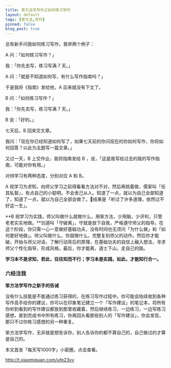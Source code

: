 ```yaml
---
title: 笨方法学写作之如何练习写作
layout: default
tags: [笨方法,写作]
pinned: false
blog_post: true
---
```



总有新手问我如何练习写作，我举两个例子：

A 问：「如何练习写作？」

我：「你先去写，练习写满 7 天。」

A 问：「就是不知道如何写，有什么写作指南吗？」

于是我将《指南》发给他，A 后来就没有下文了。

 B 问：「如何练习写作？」
 
我：「你先去写，练习写满 7 天。」

B 说：「好的。」

七天后，B 回来交文章。

我问：「现在你已经知道如何写了，如果七天前的你问现在的你如何写作，你将如何回答？以此为主题写一篇文章。」

又过一天，B 上交作业，我将指南发给 B ，说，「这是我写给过去的我的写作指南，可能对你有用。」

对待学习有两种态度，分别对应 A 和 B。 

A 视学习为求知，向师父学习之前得看看方法对不对，然后再挑着做，儒家叫「任其私智」，有点自己的小聪明，不会舍己从人。知道了一点，就以为自己全部知道了，知道了一点，就以为自己全部会做了。结果是「听过了许多道理，依然过不好这一生」。

**B 视学习为实践，师父叫做什么就做什么，用笨方法，少用脑，少评判，只管老老实实地做。**剑道叫「守破离」，守就是放下自我，严格遵守师父的指导。在这个阶段，你只需一心一意做好基础功夫，没有时间也无须问「为什么做」和「如何更好地做」。师父叫做什么，你就做什么，完整复刻师父的动作。然后你才能破，开始与师父对话，了解行动背后的原理，在基础功夫的自信上融入想法，寻求师父个性化指导，形成风格。最后，你才能离，道士下山，走自己的路。

**学习本不是求知，若此，往往知而不行；学习本是实践，如此，才能知行合一。**

### 六经注我

**笨方法学写作之新手的告诫**

没有什么技能是不能通过练习获得的，在练习写作过程中。你可能会陆续收到各种写作高手给你的建议，你可以在印象笔记建立一个「写作建议」的笔记本，将所有你听到看到的写作建议都放到那里收藏着，然后继续练习，一边练习，一边写练习感想，直到完成书中所有练习，你再回头看那些别人的「写作建议」，你会发现，那只不过你练习感想的另一种重复。

笨方法学写作，无非就是想告诉你，别人告诉你的都不算自己的，自己做过的才算是自己的。


本文首发「每天写1000字」小密圈，点击查看。

http://t.xiaomiquan.com/ufe23vv


